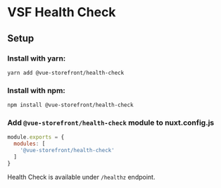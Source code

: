# VSF Health Check

## Setup

### Install with yarn:

`yarn add @vue-storefront/health-check`

### Install with npm:

`npm install @vue-storefront/health-check`

### Add `@vue-storefront/health-check` module to nuxt.config.js

```js
module.exports = {
  modules: [
    '@vue-storefront/health-check'
  ]
}
```

Health Check is available under `/healthz` endpoint.
